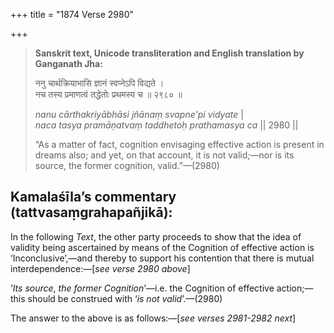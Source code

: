+++
title = "1874 Verse 2980"

+++
> **Sanskrit text, Unicode transliteration and English translation by Ganganath Jha:** 
>
> ननु चार्थक्रियाभासि ज्ञानं स्वप्नेऽपि विद्यते ।  
> नच तस्य प्रमाणत्वं तद्धेतोः प्रथमस्य च ॥ २९८० ॥ 
>
> *nanu cārthakriyābhāsi jñānaṃ svapne'pi vidyate* \|  
> *naca tasya pramāṇatvaṃ taddhetoḥ prathamasya ca* \|\| 2980 \|\| 
>
> “As a matter of fact, cognition envisaging effective action is present in dreams also; and yet, on that account, it is not valid;—nor is its source, the former cognition, valid.”—(2980)



## Kamalaśīla’s commentary (tattvasaṃgrahapañjikā):

In the following *Text*, the other party proceeds to show that the idea of validity being ascertained by means of the Cognition of effective action is ‘Inconclusive’,—and thereby to support his contention that there is mutual interdependence:—[*see verse 2980 above*]

‘*Its source*, *the former Cognition*’—i.e. the Cognition of effective action;—this should be construed with ‘*is not valid*’.—(2980)

The answer to the above is as follows:—[*see verses 2981-2982 next*]


